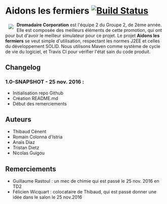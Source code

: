 # Aidons les fermiers [![Build Status](https://travis-ci.com/GeeksdelaCave/aidons-les-fermiers.svg?token=DbBJmzHop5opuLRphgPC&branch=master)](https://travis-ci.com/GeeksdelaCave/aidons-les-fermiers)

<a href="https://github.com/GeeksdelaCave/aidons-les-fermiers"><img src="https://informaix.com/ressources/dromedary-looking-right-2.png" align="left" hspace="10" vspace="6" /></a>

**Dromadaire Corporation** est l'équipe 2 du Groupe 2, de 2ème année. Elle est composée des meilleurs éléments de cette
promotion, qui ont pour but d'avoir le meilleur simulateur pour ce projet. Le projet **Aidons les fermiers** se veut
simple d'utilisation, respectant les normes J2EE et celles du développement SOLID. Nous utilisons Maven comme système de
cycle de vie du logiciel, et Travis CI pour vérifier l'état sain du code produit.

## Changelog

### 1.0-SNAPSHOT - 25 nov. 2016 :
- Initialisation repo Github
- Création README.md
- Début des remerciements

## Auteurs

- Thibaud Cénent
- Romain Colonna d'Istria
- Anaïs Diaz
- Tristan Dietz
- Nicolas Guigou

## Remerciements

- Guillaume Rastoul : un mec de chimie qui est passé le 25 nov. 2016 en TD2
- Félicien Wicquart : colocataire de Thibaud, qui est passé donner une idée dans le salon le 25 nov.2016



